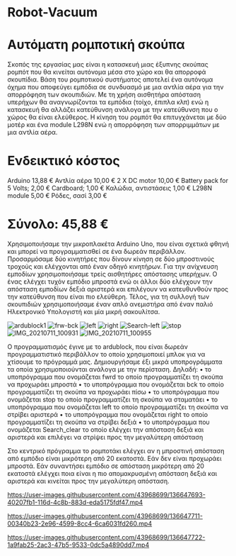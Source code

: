 # Robot-Vacuum
# Αυτόματη ρομποτική σκούπα

Σκοπός της εργασίας μας είναι η κατασκευή μιας έξυπνης σκούπας ρομπότ που θα κινείται αυτόνομα μέσα στο χώρο και θα απορροφά σκουπίδια. Βάση του ρομποτικού συστήματος αποτελεί ένα αυτόνομα όχημα  που αποφεύγει εμπόδια σε συνδυασμό με μια αντλία αέρα για την απορρόφηση των σκουπιδιών.  Με τη χρήση αισθητήρα απόσταση υπερήχων θα αναγνωρίζονται τα εμπόδια (τοίχο, έπιπλα κλπ) ενώ η κατασκευή θα αλλάζει κατεύθυνση ανάλογα με την κατεύθυνση που ο χώρος θα είναι ελεύθερος. Η κίνηση του ρομπότ θα επιτυγχάνεται με δύο μοτέρ και ένα module L298Ν ενώ η απορρόφηση των απορριμμάτων με μια αντλία αέρα. 

# Ενδεικτικό κόστος

Arduino	13,88 €
Αντλία αέρα	10,00 €
2 Χ DC motor	10,00 €
Battery pack for 5 Volts;	2,00 €
Cardboard;	1,00 €
Καλώδια, αντιστάσεις	1,00 €
L298N module	5,00 €
Ρόδες, σασί	3,00 €


# Σύνολο: 45,88 €

Χρησιμοποιήσαμε την μικροπλακέτα Arduino Uno, που είναι σχετικά φθηνή και μπορεί να προγραμματισθεί σε ένα δωρεάν περιβάλλον. Προσαρμόσαμε δύο κινητήρες που δίνουν κίνηση σε δύο μπροστινούς τροχούς και ελέγχονται από έναν οδηγό κινητήρων. Για την ανίχνευση εμποδίων χρησιμοποιήσαμε τρείς αισθητήρες απόστασης υπερήχων. Ο ένας ελέγχει τυχόν εμπόδιο μπροστά ενώ οι άλλοι δύο ελέγχουν την απόσταση εμποδίων δεξιά αριστερά και επιλέγουν να κατευθυνθούν προς την κατεύθυνση που είναι πιο ελεύθερη. Τέλος, για τη συλλογή των σκουπιδιών χρησιμοποιήσαμε έναν απλό ανεμιστήρα από έναν παλιό Ηλεκτρονικό Υπολογιστή και μία μικρή σακουλίτσα.

![ardublock1](https://user-images.githubusercontent.com/43968699/136647639-3aaadc16-8718-422c-95fd-4140ff74e1ad.png)
![frw-bck](https://user-images.githubusercontent.com/43968699/136647651-2c9ae2c1-b231-4a0b-ad7f-8c6e8ec54715.PNG)
![left](https://user-images.githubusercontent.com/43968699/136647658-f5d2059b-1009-4a30-9e98-7a2d773c9235.png)
![right](https://user-images.githubusercontent.com/43968699/136647661-a1c543c0-1f00-4533-9a87-f5fbde1672d4.png)
![Search-left](https://user-images.githubusercontent.com/43968699/136647665-cce1a6d9-4790-4f84-9e35-6f94145a543c.PNG)
![stop](https://user-images.githubusercontent.com/43968699/136647671-fb831900-ce60-441a-8c1e-d06430eb4b49.PNG)
![IMG_20210711_100931](https://user-images.githubusercontent.com/43968699/136647679-6304560f-d465-4a19-b69d-83da070e4037.jpg)
![IMG_20210711_100955](https://user-images.githubusercontent.com/43968699/136647681-2f5fed80-3f82-462c-94eb-5fb6ba56b915.jpg)

Ο προγραμματισμός έγινε με το ardublock, που είναι δωρεάν προγραμματιστικό περιβάλλον το οποίο χρησιμοποιεί μπλοκ για να χτίσουμε το πρόγραμμά μας. Δημιουργήσαμε έξι μικρά υποπρογράμματα τα οποία χρησιμοποιούνται ανάλογα με την περίσταση.
Δηλαδή:
•	το υποπρόγραμμα που ονομάζεται fwrd το οποίο προγραμματίζει τη σκούπα να προχωράει μπροστά
•	το υποπρόγραμμα που ονομάζεται bck το οποίο προγραμματίζει τη σκούπα να προχωράει πίσω
•	το υποπρόγραμμα που ονομάζεται stop το οποίο προγραμματίζει τη σκούπα να σταματάει
•	το υποπρόγραμμα που ονομάζεται left το οποίο προγραμματίζει τη σκούπα να στρίβει αριστερά
•	το υποπρόγραμμα που ονομάζεται right το οποίο προγραμματίζει τη σκούπα να στρίβει δεξιά
•	το υποπρόγραμμα που ονομάζεται Search_clear το οποίο ελέγχει την απόσταση δεξιά και αριστερά και επιλέγει να στρίψει προς την μεγαλύτερη απόσταση

Στο κεντρικό πρόγραμμα το ρομποτάκι ελέγχει αν η μπροστινή απόσταση από εμπόδιο είναι μικρότερη από 20 εκατοστά. Εάν δεν είναι προχωράει μπροστά. Εάν συναντήσει εμπόδιο σε απόσταση μικρότερη από 20 εκατοστά ελέγχει ποια είναι η πιο απομακρυσμένη απόσταση δεξιά και αριστερά και κινείται προς την μεγαλύτερη απόσταση.

https://user-images.githubusercontent.com/43968699/136647693-40207fb1-116d-4c8b-883d-eda5175fdf47.mp4



https://user-images.githubusercontent.com/43968699/136647711-00340b23-2e96-4599-8cc4-6ca6031fd260.mp4



https://user-images.githubusercontent.com/43968699/136647722-1a9fab25-2ac3-47b5-9533-0dc5a4890dd7.mp4

